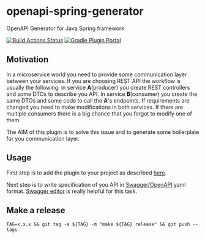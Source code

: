 # openapi-spring-generator

OpenAPI Generator for Java Spring framework

[![Build Actions Status](https://github.com/slamdev/openapi-spring-generator/workflows/build/badge.svg)](https://github.com/slamdev/openapi-spring-generator/actions)
[![Gradle Plugin Portal](https://img.shields.io/maven-metadata/v/https/plugins.gradle.org/m2/com/github/slamdev/openapi-spring-generator/com.github.slamdev.openapi-spring-generator.gradle.plugin/maven-metadata.xml.svg?colorB=007ec6&label=gradle%20plugin)](https://plugins.gradle.org/plugin/com.github.slamdev.openapi-spring-generator)

## Motivation

In a microservice world you need to provide some communication layer between your services. If you are choosing REST API
the workflow is usually the following: in service **A**(producer) you create REST controllers and some DTOs to describe 
you API. In service **B**(consumer) you create the same DTOs and some code to call the **A**'s endpoints. If 
requirements are changed you need to make modifications in both services. If there are multiple consumers there is a big
chance that you forgot to modify one of them.

The AIM of this plugin is to solve this issue and to generate some boilerplate for you communication layer.

## Usage

First step is to add the plugin to your project as described [here](https://plugins.gradle.org/plugin/com.github.slamdev.openapi-spring-generator).

Next step is to write specification of you API in [Swagger/OpenAPI](http://swagger.io/) yaml format. [Swagger editor](http://editor.swagger.io/)
is really helpful for this task.

## Make a release

```shell script
TAG=x.x.x && git tag -a ${TAG} -m "make ${TAG} release" && git push --tags
```
